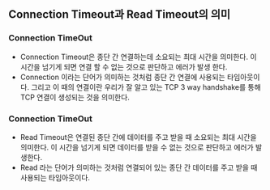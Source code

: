 ## Connection Timeout과 Read Timeout의 의미
### Connection TimeOut
- Connection Timeout은 종단 간 연결하는데 소요되는 최대 시간을 의미한다. 이 시간을 넘기게 되면 연결 할 수 없는 것으로 판단하고 에러가 발생 한다.
- Connection 이라는 단어가 의미하는 것처럼 종단 간 연결에 사용되는 타임아웃이다. 그리고 이 때의 연결이란 우리가 잘 알고 있는 TCP 3 way handshake를 통해 TCP 연결이 생성되는 것을 의미한다.

### Connection TimeOut
- Read Timeout은 연결된 종단 간에 데이터를 주고 받을 때 소요되는 최대 시간을 의미한다. 이 시간을 넘기게 되면 데이터를 받을 수 없는 것으로 판단하고 에러가 발생한다.
- Read 라는 단어가 의미하는 것처럼 연결되어 있는 종단 간 데이터를 주고 받을 때 사용되는 타임아웃이다.
